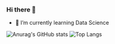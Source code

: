 ### Hi there 👋
- 🌱 I’m currently learning Data Science
<!--
**yzcalp/yzcalp** is a ✨ _special_ ✨ repository because its `README.md` (this file) appears on your GitHub profile.

Here are some ideas to get you started:

- 🔭 I’m currently working on ...
- 🌱 I’m currently learning ...
- 💬 Ask me about ...
- 📫 How to reach me: ...
- ⚡ Fun fact: ...
-->

![Anurag's GitHub stats](https://github-readme-stats.vercel.app/api?username=yzcalp&show_icons=true&theme=transparent)
![Top Langs](https://github-readme-stats.vercel.app/api/top-langs/?username=yzcalp&layout=compact)
